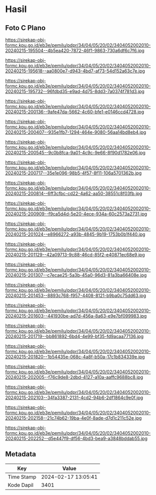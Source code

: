 # Hasil

## Foto C Plano

https://sirekap-obj-formc.kpu.go.id/eb3e/pemilu/pdpr/34/04/05/20/02/3404052002010-20240215-195504--4b5ea420-7872-46f1-9863-730a6df6c7f6.jpg

https://sirekap-obj-formc.kpu.go.id/eb3e/pemilu/pdpr/34/04/05/20/02/3404052002010-20240215-195618--aa0800e7-d943-4bd7-af73-54d152a63c7e.jpg

https://sirekap-obj-formc.kpu.go.id/eb3e/pemilu/pdpr/34/04/05/20/02/3404052002010-20240215-195732--96fdbd35-e9ad-4d75-8dd3-7a0374f781d3.jpg

https://sirekap-obj-formc.kpu.go.id/eb3e/pemilu/pdpr/34/04/05/20/02/3404052002010-20240215-200136--9afe47da-5662-4c60-bfe1-e0146ccd4728.jpg

https://sirekap-obj-formc.kpu.go.id/eb3e/pemilu/pdpr/34/04/05/20/02/3404052002010-20240215-200407--935e1fb7-1294-464e-9080-56aa14bd8eb4.jpg

https://sirekap-obj-formc.kpu.go.id/eb3e/pemilu/pdpr/34/04/05/20/02/3404052002010-20240215-200545--9c0b8fca-9a01-4c9c-9e66-8f90d1782e06.jpg

https://sirekap-obj-formc.kpu.go.id/eb3e/pemilu/pdpr/34/04/05/20/02/3404052002010-20240215-200717--35e1e096-98b5-4f57-8f11-106a5701362b.jpg

https://sirekap-obj-formc.kpu.go.id/eb3e/pemilu/pdpr/34/04/05/20/02/3404052002010-20240215-200814--6ff3cfbc-cd22-4a62-aa50-38551c8f03fb.jpg

https://sirekap-obj-formc.kpu.go.id/eb3e/pemilu/pdpr/34/04/05/20/02/3404052002010-20240215-200909--f9ca5d4d-5e20-4ece-934a-60c2573a2731.jpg

https://sirekap-obj-formc.kpu.go.id/eb3e/pemilu/pdpr/34/04/05/20/02/3404052002010-20240215-201024--e8966272-a93b-4845-9b19-1753b0b1f440.jpg

https://sirekap-obj-formc.kpu.go.id/eb3e/pemilu/pdpr/34/04/05/20/02/3404052002010-20240215-201129--42a09713-9c88-46cd-85f2-e40871ec68e9.jpg

https://sirekap-obj-formc.kpu.go.id/eb3e/pemilu/pdpr/34/04/05/20/02/3404052002010-20240215-201307--c7ecae25-5a3b-45a0-96d3-81a3ba66408e.jpg

https://sirekap-obj-formc.kpu.go.id/eb3e/pemilu/pdpr/34/04/05/20/02/3404052002010-20240215-201453--8893c768-f957-4408-8121-b9ba0c75dd63.jpg

https://sirekap-obj-formc.kpu.go.id/eb3e/pemilu/pdpr/34/04/05/20/02/3404052002010-20240215-201603--441930be-ad7d-456a-8a63-e9e7bf099983.jpg

https://sirekap-obj-formc.kpu.go.id/eb3e/pemilu/pdpr/34/04/05/20/02/3404052002010-20240215-201719--bb861892-6bd4-4e99-bf35-fd9acaa77136.jpg

https://sirekap-obj-formc.kpu.go.id/eb3e/pemilu/pdpr/34/04/05/20/02/3404052002010-20240215-201820--1b54435e-068c-4a8f-b50a-17c1b834339e.jpg

https://sirekap-obj-formc.kpu.go.id/eb3e/pemilu/pdpr/34/04/05/20/02/3404052002010-20240215-202005--f76c9de8-2dbd-4127-a10a-aaffc9688bc8.jpg

https://sirekap-obj-formc.kpu.go.id/eb3e/pemilu/pdpr/34/04/05/20/02/3404052002010-20240215-202103--34fa3387-2131-4cd2-94b6-2df1864c9e0f.jpg

https://sirekap-obj-formc.kpu.go.id/eb3e/pemilu/pdpr/34/04/05/20/02/3404052002010-20240215-202158--21c74b62-19ba-4e0f-8ade-d7d1c211c52e.jpg

https://sirekap-obj-formc.kpu.go.id/eb3e/pemilu/pdpr/34/04/05/20/02/3404052002010-20240215-202252--d5e447f9-df56-4bd3-bea9-a3848bddab55.jpg


## Metadata

| Key        | Value               |
| ---------- | ------------------- |
| Time Stamp | 2024-02-17 13:05:41 |
| Kode Dapil | 3401                |



